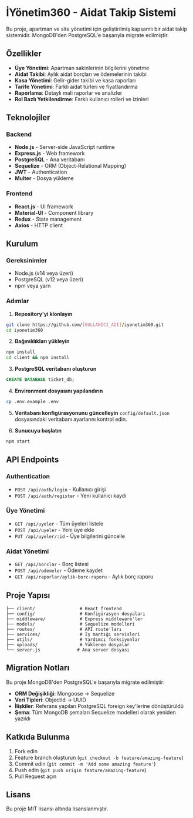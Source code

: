 # İYönetim360 - Aidat Takip Sistemi

Bu proje, apartman ve site yönetimi için geliştirilmiş kapsamlı bir aidat takip sistemidir. MongoDB'den PostgreSQL'e başarıyla migrate edilmiştir.

## Özellikler

- **Üye Yönetimi**: Apartman sakinlerinin bilgilerini yönetme
- **Aidat Takibi**: Aylık aidat borçları ve ödemelerinin takibi
- **Kasa Yönetimi**: Gelir-gider takibi ve kasa raporları
- **Tarife Yönetimi**: Farklı aidat türleri ve fiyatlandırma
- **Raporlama**: Detaylı mali raporlar ve analizler
- **Rol Bazlı Yetkilendirme**: Farklı kullanıcı rolleri ve izinleri

## Teknolojiler

### Backend
- **Node.js** - Server-side JavaScript runtime
- **Express.js** - Web framework
- **PostgreSQL** - Ana veritabanı
- **Sequelize** - ORM (Object-Relational Mapping)
- **JWT** - Authentication
- **Multer** - Dosya yükleme

### Frontend
- **React.js** - UI framework
- **Material-UI** - Component library
- **Redux** - State management
- **Axios** - HTTP client

## Kurulum

### Gereksinimler
- Node.js (v14 veya üzeri)
- PostgreSQL (v12 veya üzeri)
- npm veya yarn

### Adımlar

1. **Repository'yi klonlayın**
```bash
git clone https://github.com/[KULLANICI_ADI]/iyonetim360.git
cd iyonetim360
```

2. **Bağımlılıkları yükleyin**
```bash
npm install
cd client && npm install
```

3. **PostgreSQL veritabanı oluşturun**
```sql
CREATE DATABASE ticket_db;
```

4. **Environment dosyasını yapılandırın**
```bash
cp .env.example .env
```

5. **Veritabanı konfigürasyonunu güncelleyin**
`config/default.json` dosyasındaki veritabanı ayarlarını kontrol edin.

6. **Sunucuyu başlatın**
```bash
npm start
```

## API Endpoints

### Authentication
- `POST /api/auth/login` - Kullanıcı girişi
- `POST /api/auth/register` - Yeni kullanıcı kaydı

### Üye Yönetimi
- `GET /api/uyeler` - Tüm üyeleri listele
- `POST /api/uyeler` - Yeni üye ekle
- `PUT /api/uyeler/:id` - Üye bilgilerini güncelle

### Aidat Yönetimi
- `GET /api/borclar` - Borç listesi
- `POST /api/odemeler` - Ödeme kaydet
- `GET /api/raporlar/aylik-borc-raporu` - Aylık borç raporu

## Proje Yapısı

```
├── client/                 # React frontend
├── config/                 # Konfigürasyon dosyaları
├── middleware/             # Express middleware'ler
├── models/                 # Sequelize modelleri
├── routes/                 # API route'ları
├── services/               # İş mantığı servisleri
├── utils/                  # Yardımcı fonksiyonlar
├── uploads/                # Yüklenen dosyalar
└── server.js              # Ana server dosyası
```

## Migration Notları

Bu proje MongoDB'den PostgreSQL'e başarıyla migrate edilmiştir:

- **ORM Değişikliği**: Mongoose → Sequelize
- **Veri Tipleri**: ObjectId → UUID
- **İlişkiler**: Referans yapıları PostgreSQL foreign key'lerine dönüştürüldü
- **Şema**: Tüm MongoDB şemaları Sequelize modelleri olarak yeniden yazıldı

## Katkıda Bulunma

1. Fork edin
2. Feature branch oluşturun (`git checkout -b feature/amazing-feature`)
3. Commit edin (`git commit -m 'Add some amazing feature'`)
4. Push edin (`git push origin feature/amazing-feature`)
5. Pull Request açın

## Lisans

Bu proje MIT lisansı altında lisanslanmıştır.